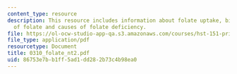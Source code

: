 ```yaml
---
content_type: resource
description: This resource includes information about folate uptake, biochemical activities
  of folate and causes of folate deficiency.
file: https://ol-ocw-studio-app-qa.s3.amazonaws.com/courses/hst-151-principles-of-pharmacology-spring-2005/86753e7bb1ff5ad1dd282b73c4b98ea0_0310_folate_nt2.pdf
file_type: application/pdf
resourcetype: Document
title: 0310_folate_nt2.pdf
uid: 86753e7b-b1ff-5ad1-dd28-2b73c4b98ea0
---
```


